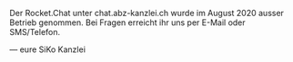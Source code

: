 <link rel="stylesheet" type="text/css" href="assets/css/stylesheet.css">

Der Rocket.Chat unter chat.abz-kanzlei.ch wurde im August 2020 ausser Betrieb genommen. Bei Fragen erreicht ihr uns per E-Mail oder SMS/Telefon.

  — eure SiKo Kanzlei
